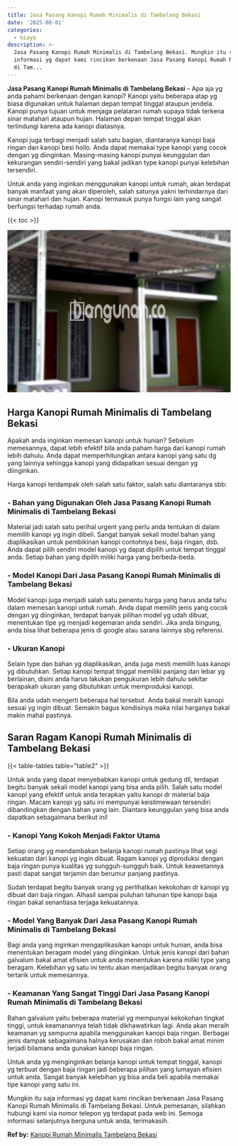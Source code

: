 ```yaml
---
title: Jasa Pasang Kanopi Rumah Minimalis di Tambelang Bekasi
date: '2025-08-01'
categories:
  - biaya
description: >-
  Jasa Pasang Kanopi Rumah Minimalis di Tambelang Bekasi. Mungkin itu saja
  informasi yg dapat kami rincikan berkenaan Jasa Pasang Kanopi Rumah Minimalis
  di Tam...
---
```


**Jasa Pasang Kanopi Rumah Minimalis di Tambelang Bekasi** – Apa aja yg anda pahami berkenaan dengan kanopi? Kanopi yaitu beberapa atap yg biasa digunakan untuk halaman depan tempat tinggal ataupun jendela. Kanopi punya tujuan untuk menjaga pelataran rumah supaya tidak terkena sinar matahari ataupun hujan. Halaman depan tempat tinggal akan terlindungi karena ada kanopi diatasnya.

Kanopi juga terbagi menjadi salah satu bagian, diantaranya kanopi baja ringan dan kanopi besi hollo. Anda dapat memakai type kanopi yang cocok dengan yg diinginkan. Masing-masing kanopi punyai keunggulan dan kekurangan sendiri-sendiri yang bakal jadikan type kanopi punyai kelebihan tersendiri.

Untuk anda yang inginkan menggunakan kanopi untuk rumah, akan terdapat banyak manfaat yang akan diperoleh, salah satunya yakni terhindarnya dari sinar matahari dan hujan. Kanopi termasuk punya fungsi lain yang sangat berfungsi terhadap rumah anda.

{{< toc >}}

![Jasa Pasang Kanopi Rumah Minimalis di Tambelang Bekasi](/images/harga-kanopi-minimalis-31.png)

## Harga Kanopi Rumah Minimalis di Tambelang Bekasi

Apakah anda inginkan memesan kanopi untuk hunian? Sebelum memesannya, dapat lebih efektif bila anda paham harga dari kanopi rumah lebih dahulu. Anda dapat memperhitungkan antara kanopi yang satu dg yang lainnya sehingga kanopi yang didapatkan sesuai dengan yg diinginkan.

Harga kanopi terdampak oleh salah satu faktor, salah satu diantaranya sbb:

### \- Bahan yang Digunakan Oleh Jasa Pasang Kanopi Rumah Minimalis di Tambelang Bekasi

Material jadi salah satu perihal urgent yang perlu anda tentukan di dalam memilih kanopi yg ingin dibeli. Sangat banyak sekali model bahan yang diaplikasikan untuk pembikinan kanopi contohnya besi, baja ringan, dsb. Anda dapat pilih sendiri model kanopi yg dapat dipilih untuk tempat tinggal anda. Setiap bahan yang dipilih miliki harga yang berbeda-beda.

### \- Model Kanopi Dari Jasa Pasang Kanopi Rumah Minimalis di Tambelang Bekasi

Model kanopi juga menjadi salah satu penentu harga yang harus anda tahu dalam memesan kanopi untuk rumah. Anda dapat memilih jenis yang cocok dengan yg diinginkan, terdapat banyak pilihan model yg udah dibuat, menentukan tipe yg menjadi kegemaran anda sendiri. Jika anda bingung, anda bisa lihat beberapa jenis di google atau sarana lainnya sbg referensi.

### \- Ukuran Kanopi

Selain type dan bahan yg diaplikasikan, anda juga mesti memilih luas kanopi yg dibutuhkan. Setiap kanopi tempat tinggal memiliki panjang dan lebar yg berlainan, disini anda harus lakukan pengukuran lebih dahulu sekitar berapakah ukuran yang dibutuhkan untuk memproduksi kanopi.

Bila anda udah mengerti beberapa hal tersebut. Anda bakal meraih kanopi sesuai yg ingin dibuat. Semakin bagus kondisinya maka nilai harganya bakal makin mahal pastinya.

## Saran Ragam Kanopi Rumah Minimalis di Tambelang Bekasi

{{< table-tables table="table2" >}}

Untuk anda yang dapat menyebabkan kanopi untuk gedung dll, terdapat begitu banyak sekali model kanopi yang bisa anda pilih. Salah satu model kanopi yang efektif untuk anda terapkan yaitu kanopi dr material baja ringan. Macam kanopi yg satu ini mempunyai keistimewaan tersendiri dibandingkan dengan bahan yang lain. Diantara keunggulan yang bisa anda dapatkan sebagaimana berikut ini!

### \- Kanopi Yang Kokoh Menjadi Faktor Utama

Setiap orang yg mendambakan belanja kanopi rumah pastinya lihat segi kekuatan dari kanopi yg ingin dibuat. Ragam kanopi yg diproduksi dengan baja ringan punya kualitas yg sungguh-sungguh baik. Untuk keawetannya pasti dapat sangat terjamin dan berumur panjang pastinya.

Sudah terdapat begitu banyak orang yg perlihatkan kekokohan dr kanopi yg dibuat dari baja ringan. Alhasil sampai puluhan tahunan tipe kanopi baja ringan bakal senantiasa terjaga kekuatannya.

### \- Model Yang Banyak Dari Jasa Pasang Kanopi Rumah Minimalis di Tambelang Bekasi

Bagi anda yang inginkan mengaplikasikan kanopi untuk hunian, anda bisa menentukan beragam model yang diinginkan. Untuk jenis kanopi dari bahan galvalum bakal amat efisien untuk anda menentukan karena miliki type yang beragam. Kelebihan yg satu ini tentu akan menjadikan begitu banyak orang tertarik untuk memesannya.

### \- Keamanan Yang Sangat Tinggi Dari Jasa Pasang Kanopi Rumah Minimalis di Tambelang Bekasi

Bahan galvalum yaitu beberapa material yg mempunyai kekokohan tingkat tinggi, untuk keamanannya telah tidak dikhawatirkan lagi. Anda akan meraih keamanan yg sempurna apabila menggunakan kanopi baja ringan. Berbagai jenis dampak sebagaimana halnya kerusakan dan roboh bakal amat minim terjadi bilamana anda gunakan kanopi baja ringan.

Untuk anda yg menginginkan belanja kanopi untuk tempat tinggal, kanopi yg terbuat dengan baja ringan jadi beberapa pilihan yang lumayan efisien untuk anda. Sangat banyak kelebihan yg bisa anda beli apabila memakai tipe kanopi yang satu ini.

Mungkin itu saja informasi yg dapat kami rincikan berkenaan Jasa Pasang Kanopi Rumah Minimalis di Tambelang Bekasi. Untuk pemesanan, silahkan hubungi kami via nomor telepon yg terdapat pada web ini. Semoga informasi selanjutnya berguna untuk anda, terimakasih.

**Ref by:**  [Kanopi Rumah Minimalis Tambelang Bekasi](https://id.wikipedia.org/wiki/Kanopi)
